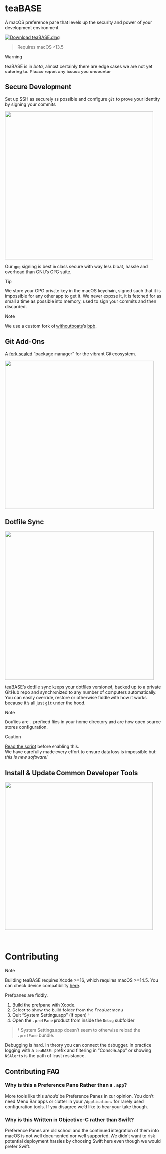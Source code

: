 # teaBASE

A macOS preference pane that levels up the security and power of your
development environment.

[![Download teaBASE.dmg](https://custom-icon-badges.demolab.com/badge/-Download-blue?style=for-the-badge&logo=download&logoColor=white "Download DMG")](https://teaxyz.github.io/teaBASE/download.html)

> Requires macOS ≥13.5

> [!WARNING]
> teaBASE is in *beta*, almost certainly there are edge cases we are not yet
> catering to. Please report any issues you encounter.


## Secure Development

Set up SSH as securely as possible and configure `git` to prove your identity
by signing your commits.

<img src='https://teaxyz.github.io/teaBASE/img/secure-dev.png' width=477>

Our `gpg` signing is best in class secure with way less bloat, hassle and
overhead than GNU’s GPG suite.

> [!TIP]
> We store your GPG private key in the macOS keychain, signed such that it
> is impossible for any other app to get it. We never expose it, it is fetched
> for as small a time as possible into memory, used to sign your commits and
> then discarded.

> [!NOTE]
> We use a custom fork of [withoutboats]’s [bpb].

[bpb]: https://github.com/pkgxdev/bpb
[withoutboats]: https://github.com/withoutboats


## Git Add-Ons

A [fork scaled] “package manager” for the vibrant Git ecosystem.

<img src='https://teaxyz.github.io/teaBASE/img/git-addons.png' width=479>

[fork scaled]: https://github.com/pkgxdev/git-gud


## Dotfile Sync

<img src='https://teaxyz.github.io/teaBASE/img/dotfile-sync.png' width=479>

teaBASE’s dotfile sync keeps your dotfiles versioned, backed up to a private
GitHub repo and synchronized to any number of computers automatically.
You can easily override, restore or otherwise fiddle with how it works because
it’s all just `git` under the hood.

> [!NOTE]
> Dotfiles are `.` prefixed files in your home directory and are how open
> source stores configuration.

> [!CAUTION]
> [Read the script] before enabling this. \
> We have carefully made every effort to ensure data loss is impossible but:
> *this is new software!*

[Read the script]: https://github.com/teaxyz/teaBASE/blob/main/Scripts/dotfile-sync.sh


## Install & Update Common Developer Tools

<img src='https://teaxyz.github.io/teaBASE/img/dev-tooling.png' width=476>

&nbsp;


# Contributing

> [!NOTE]
> Building teaBASE requires Xcode >=16, which requires macOS >=14.5.
> You can check device compatibility [here].

Prefpanes are fiddly.

1. Build the prefpane with Xcode.
2. Select to show the build folder from the *Product* menu
3. Quit “System Settings.app” (if open) †
4. Open the `.prefPane` product from inside the `Debug` subfolder

> † System Settings.app doesn’t seem to otherwise reload the `.prefPane`
> bundle.

Debugging is hard. In theory you can connect the debugger. In practice logging
with a `teaBASE:` prefix and filtering in “Console.app” or showing
`NSAlert`s is the path of least resistance.

[here]: https://support.apple.com/en-us/105113


## Contributing FAQ

### Why is this a Preference Pane Rather than a `.app`?

More tools like this *should* be Preference Panes in our opinion. You don’t
need Menu Bar apps or clutter in your `/Applications` for rarely used
configuration tools. If you disagree we’d like to hear your take though.


### Why is this Written in Objective-C rather than Swift?

Preference Panes are old school and the continued integration of them into
macOS is not well documented nor well supported. We didn’t want to risk
potential deployment hassles by choosing Swift here even though we would
prefer Swift.

